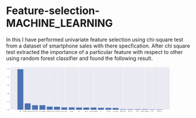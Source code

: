 # Feature-selection-MACHINE_LEARNING
In this I have performed univariate feature selection using chi-square test from a dataset of smartphone sales with there specfication.
After chi square test extracted the importance of a particular feature with respect to other using random forest classifier and found the following result.

<img src="https://github.com/HarshMathur86/Feature-selection-MACHINE_LEARNING/blob/main/Importance.png" width="450" height="125"/>
